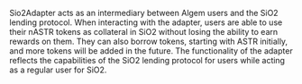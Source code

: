 Sio2Adapter acts as an intermediary between Algem users and the SiO2 lending protocol. When interacting with the adapter, users are able to use their nASTR tokens as collateral in SiO2 without losing the ability to earn rewards on them. They can also borrow tokens, starting with ASTR initially, and more tokens will be added in the future. The functionality of the adapter reflects the capabilities of the SiO2 lending protocol for users while acting as a regular user for SiO2.

